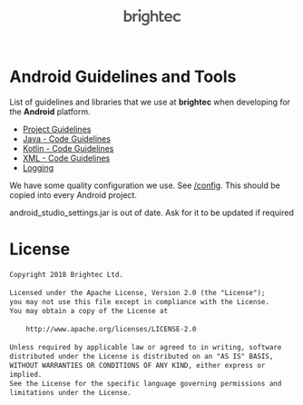 <p align="center">
  <img width="100" src="https://github.com/brightec/.github/blob/master/brighteclogo2018.svg">
</p>
<br/>

# Android Guidelines and Tools

List of guidelines and libraries that we use at __brightec__ when developing for the __Android__ platform.

* [Project Guidelines](project_guidelines.md)
* [Java - Code Guidelines](code_guidelines_java.md)
* [Kotlin - Code Guidelines](code_guidelines_kotlin.md)
* [XML - Code Guidelines](code_guidelines_xml.md)
* [Logging](logging.md)

We have some quality configuration we use. See [/config](/config). This should be copied into every Android project.

android_studio_settings.jar is out of date. Ask for it to be updated if required

# License

```
Copyright 2018 Brightec Ltd.

Licensed under the Apache License, Version 2.0 (the "License");
you may not use this file except in compliance with the License.
You may obtain a copy of the License at

    http://www.apache.org/licenses/LICENSE-2.0

Unless required by applicable law or agreed to in writing, software
distributed under the License is distributed on an "AS IS" BASIS,
WITHOUT WARRANTIES OR CONDITIONS OF ANY KIND, either express or implied.
See the License for the specific language governing permissions and
limitations under the License.
```

